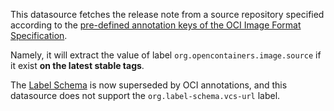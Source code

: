 This datasource fetches the release note from a source repository specified according to the [pre-defined annotation keys of the OCI Image Format Specification](https://github.com/opencontainers/image-spec/blob/main/annotations.md).

Namely, it will extract the value of label `org.opencontainers.image.source` if it exist **on the latest stable tags**.

The [Label Schema](https://label-schema.org/) is now superseded by OCI annotations, and this datasource does not support the `org.label-schema.vcs-url` label.
